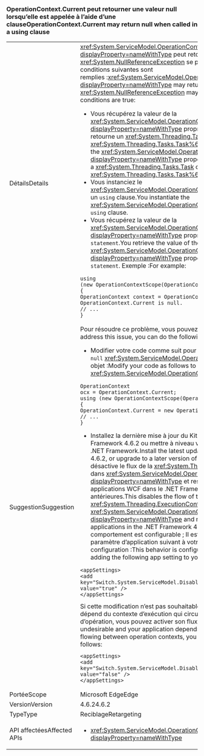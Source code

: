 ### <a name="operationcontextcurrent-may-return-null-when-called-in-a-using-clause"></a><span data-ttu-id="6474b-101">OperationContext.Current peut retourner une valeur null lorsqu’elle est appelée à l’aide d’une clause</span><span class="sxs-lookup"><span data-stu-id="6474b-101">OperationContext.Current may return null when called in a using clause</span></span>

|   |   |
|---|---|
|<span data-ttu-id="6474b-102">Détails</span><span class="sxs-lookup"><span data-stu-id="6474b-102">Details</span></span>|<span data-ttu-id="6474b-103"><xref:System.ServiceModel.OperationContext.Current?displayProperty=nameWithType> peut retourner <code>null</code> et un <xref:System.NullReferenceException> se produire si toutes les conditions suivantes sont remplies :</span><span class="sxs-lookup"><span data-stu-id="6474b-103"><xref:System.ServiceModel.OperationContext.Current?displayProperty=nameWithType> may return <code>null</code> and a <xref:System.NullReferenceException> may result if all of the following conditions are true:</span></span><ul><li><span data-ttu-id="6474b-104">Vous récupérez la valeur de la <xref:System.ServiceModel.OperationContext.Current?displayProperty=nameWithType> propriété dans une méthode qui retourne un <xref:System.Threading.Tasks.Task> ou <xref:System.Threading.Tasks.Task%601>.</span><span class="sxs-lookup"><span data-stu-id="6474b-104">You retrieve the value of the <xref:System.ServiceModel.OperationContext.Current?displayProperty=nameWithType> property in a method that returns a <xref:System.Threading.Tasks.Task> or <xref:System.Threading.Tasks.Task%601>.</span></span></li><li><span data-ttu-id="6474b-105">Vous instanciez le <xref:System.ServiceModel.OperationContextScope> de l’objet dans un <code>using</code> clause.</span><span class="sxs-lookup"><span data-stu-id="6474b-105">You instantiate the <xref:System.ServiceModel.OperationContextScope> object in a <code>using</code> clause.</span></span></li><li><span data-ttu-id="6474b-106">Vous récupérez la valeur de la <xref:System.ServiceModel.OperationContext.Current?displayProperty=nameWithType> propriété dans le <code>using statement</code>.</span><span class="sxs-lookup"><span data-stu-id="6474b-106">You retrieve the value of the <xref:System.ServiceModel.OperationContext.Current?displayProperty=nameWithType> property within the <code>using statement</code>.</span></span> <span data-ttu-id="6474b-107">Exemple :</span><span class="sxs-lookup"><span data-stu-id="6474b-107">For example:</span></span></li></ul><pre><code class="language-csharp">using (new OperationContextScope(OperationContext.Current))&#13;&#10;{&#13;&#10;OperationContext context = OperationContext.Current;      // OperationContext.Current is null.&#13;&#10;// ...&#13;&#10;}&#13;&#10;</code></pre>|
|<span data-ttu-id="6474b-108">Suggestion</span><span class="sxs-lookup"><span data-stu-id="6474b-108">Suggestion</span></span>|<span data-ttu-id="6474b-109">Pour résoudre ce problème, vous pouvez procédez comme suit :</span><span class="sxs-lookup"><span data-stu-id="6474b-109">To address this issue, you can do the following:</span></span><ul><li><span data-ttu-id="6474b-110">Modifier votre code comme suit pour instancier un nouvel non -<code>null</code> <xref:System.ServiceModel.OperationContext.Current%2A> objet :</span><span class="sxs-lookup"><span data-stu-id="6474b-110">Modify your code as follows to instantiate a new non-<code>null</code> <xref:System.ServiceModel.OperationContext.Current%2A> object:</span></span></li></ul><pre><code class="language-csharp">OperationContext ocx = OperationContext.Current;&#13;&#10;using (new OperationContextScope(OperationContext.Current))&#13;&#10;{&#13;&#10;OperationContext.Current = new OperationContext(ocx.Channel);&#13;&#10;// ...&#13;&#10;}&#13;&#10;</code></pre><ul><li><span data-ttu-id="6474b-111">Installez la dernière mise à jour du Kit de développement .NET Framework 4.6.2 ou mettre à niveau vers une version ultérieure du .NET Framework.</span><span class="sxs-lookup"><span data-stu-id="6474b-111">Install the latest update to the .NET Framework 4.6.2, or upgrade to a later version of the .NET Framework.</span></span> <span data-ttu-id="6474b-112">Cela désactive le flux de la <xref:System.Threading.ExecutionContext> dans <xref:System.ServiceModel.OperationContext.Current?displayProperty=nameWithType> et restaure le comportement des applications WCF dans le .NET Framework 4.6.1 et versions antérieures.</span><span class="sxs-lookup"><span data-stu-id="6474b-112">This disables the flow of the <xref:System.Threading.ExecutionContext> in <xref:System.ServiceModel.OperationContext.Current?displayProperty=nameWithType> and restores the behavior of WCF applications in the .NET Framework 4.6.1 and earlier versions.</span></span> <span data-ttu-id="6474b-113">Ce comportement est configurable ; Il est équivalent à l’ajout du paramètre d’application suivant à votre fichier de configuration :</span><span class="sxs-lookup"><span data-stu-id="6474b-113">This behavior is configurable; it is equivalent to adding the following app setting to your configuration file:</span></span></li></ul><pre><code class="language-xml">&lt;appSettings&gt;&#13;&#10;&lt;add key=&quot;Switch.System.ServiceModel.DisableOperationContextAsyncFlow&quot; value=&quot;true&quot; /&gt;&#13;&#10;&lt;/appSettings&gt;&#13;&#10;</code></pre><span data-ttu-id="6474b-114">Si cette modification n’est pas souhaitable et que votre application dépend du contexte d’exécution qui circulent entre les contextes d’opération, vous pouvez activer son flux comme suit :</span><span class="sxs-lookup"><span data-stu-id="6474b-114">If this change is undesirable and your application depends on execution context flowing between operation contexts, you can enable its flow as follows:</span></span><pre><code class="language-xml">&lt;appSettings&gt;&#13;&#10;&lt;add key=&quot;Switch.System.ServiceModel.DisableOperationContextAsyncFlow&quot; value=&quot;false&quot; /&gt;&#13;&#10;&lt;/appSettings&gt;&#13;&#10;</code></pre>|
|<span data-ttu-id="6474b-115">Portée</span><span class="sxs-lookup"><span data-stu-id="6474b-115">Scope</span></span>|<span data-ttu-id="6474b-116">Microsoft Edge</span><span class="sxs-lookup"><span data-stu-id="6474b-116">Edge</span></span>|
|<span data-ttu-id="6474b-117">Version</span><span class="sxs-lookup"><span data-stu-id="6474b-117">Version</span></span>|<span data-ttu-id="6474b-118">4.6.2</span><span class="sxs-lookup"><span data-stu-id="6474b-118">4.6.2</span></span>|
|<span data-ttu-id="6474b-119">Type</span><span class="sxs-lookup"><span data-stu-id="6474b-119">Type</span></span>|<span data-ttu-id="6474b-120">Reciblage</span><span class="sxs-lookup"><span data-stu-id="6474b-120">Retargeting</span></span>|
|<span data-ttu-id="6474b-121">API affectées</span><span class="sxs-lookup"><span data-stu-id="6474b-121">Affected APIs</span></span>|<ul><li><xref:System.ServiceModel.OperationContext.Current?displayProperty=nameWithType></li></ul>|

